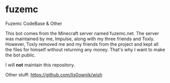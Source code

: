 # fuzemc
Fuzemc CodeBase &amp; Other


This bot comes from the Minecraft server named fuzemc.net. The server was maintained by me, Impulse, along with my three friends and Toxly. However, Toxly removed me and my friends from the project and kept all the files for himself without returning any money. That's why I want to make the bot public.

I will **not** maintain this repository.

Other stuff: https://github.com/lis0ownik/wish
